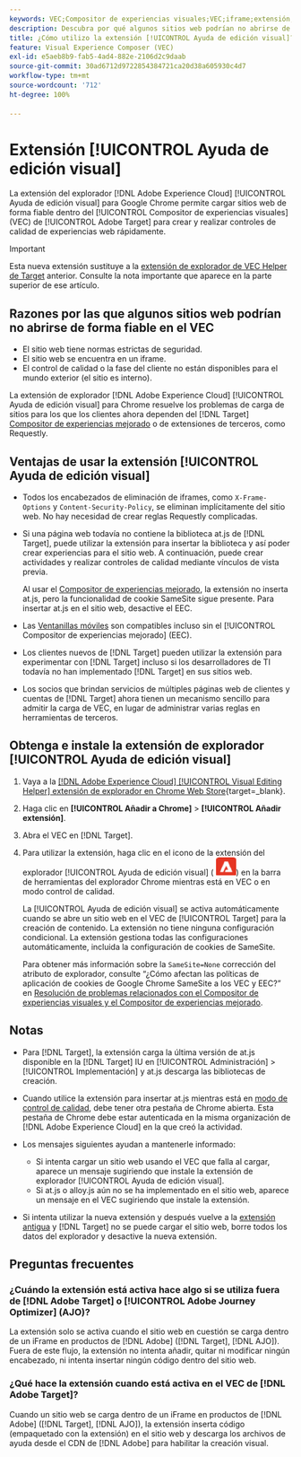 ```yaml
---
keywords: VEC;Compositor de experiencias visuales;VEC;iframe;extensión;explorador;preguntas frecuentes
description: Descubra por qué algunos sitios web podrían no abrirse de forma fiable en el [!UICONTROL Compositor de experiencias visuales] (VEC). La extensión del explorador [!UICONTROL Ayuda de edición visual] le permite cargar sitios web de forma fiable dentro del VEC.
title: ¿Cómo utilizo la extensión [!UICONTROL Ayuda de edición visual]?
feature: Visual Experience Composer (VEC)
exl-id: e5aeb8b9-fab5-4ad4-882e-2106d2c9daab
source-git-commit: 30ad6712d9722854384721ca20d38a605930c4d7
workflow-type: tm+mt
source-wordcount: '712'
ht-degree: 100%

---
```


# Extensión [!UICONTROL Ayuda de edición visual]

La extensión del explorador [!DNL Adobe Experience Cloud] [!UICONTROL Ayuda de edición visual] para Google Chrome permite cargar sitios web de forma fiable dentro del [!UICONTROL Compositor de experiencias visuales] (VEC) de [!UICONTROL Adobe Target] para crear y realizar controles de calidad de experiencias web rápidamente.

>[!IMPORTANT]
>
>Esta nueva extensión sustituye a la [extensión de explorador de VEC Helper de Target](/help/main/c-experiences/c-visual-experience-composer/r-troubleshoot-composer/vec-helper-browser-extension.md) anterior. Consulte la nota importante que aparece en la parte superior de ese artículo.

## Razones por las que algunos sitios web podrían no abrirse de forma fiable en el VEC

* El sitio web tiene normas estrictas de seguridad.
* El sitio web se encuentra en un iframe.
* El control de calidad o la fase del cliente no están disponibles para el mundo exterior (el sitio es interno).

La extensión de explorador [!DNL Adobe Experience Cloud] [!UICONTROL Ayuda de edición visual] para Chrome resuelve los problemas de carga de sitios para los que los clientes ahora dependen del [!DNL Target] [Compositor de experiencias mejorado](/help/main/administrating-target/visual-experience-composer-set-up.md#eec) o de extensiones de terceros, como Requestly.

## Ventajas de usar la extensión [!UICONTROL Ayuda de edición visual]

* Todos los encabezados de eliminación de iframes, como `X-Frame-Options` y `Content-Security-Policy`, se eliminan implícitamente del sitio web. No hay necesidad de crear reglas Requestly complicadas.
* Si una página web todavía no contiene la biblioteca at.js de [!DNL Target], puede utilizar la extensión para insertar la biblioteca y así poder crear experiencias para el sitio web. A continuación, puede crear actividades y realizar controles de calidad mediante vínculos de vista previa.

   Al usar el [Compositor de experiencias mejorado](/help/main/administrating-target/visual-experience-composer-set-up.md#eec), la extensión no inserta at.js, pero la funcionalidad de cookie SameSite sigue presente. Para insertar at.js en el sitio web, desactive el EEC.

* Las [Ventanillas móviles](/help/main/c-experiences/c-visual-experience-composer/mobile-viewports.md) son compatibles incluso sin el [!UICONTROL Compositor de experiencias mejorado] (EEC).
* Los clientes nuevos de [!DNL Target] pueden utilizar la extensión para experimentar con [!DNL Target] incluso si los desarrolladores de TI todavía no han implementado [!DNL Target] en sus sitios web.
* Los socios que brindan servicios de múltiples páginas web de clientes y cuentas de [!DNL Target] ahora tienen un mecanismo sencillo para admitir la carga de VEC, en lugar de administrar varias reglas en herramientas de terceros.

## Obtenga e instale la extensión de explorador [!UICONTROL Ayuda de edición visual]

1. Vaya a la [[!DNL Adobe Experience Cloud] [!UICONTROL Visual Editing Helper] extensión de explorador en Chrome Web Store](https://chrome.google.com/webstore/detail/adobe-experience-cloud-vi/kgmjjkfjacffaebgpkpcllakjifppnca){target=_blank}.
1. Haga clic en **[!UICONTROL Añadir a Chrome]** > **[!UICONTROL Añadir extensión]**.
1. Abra el VEC en [!DNL Target].
1. Para utilizar la extensión, haga clic en el icono de la extensión del explorador [!UICONTROL Ayuda de edición visual] (![icono de Extensión de edición visual](/help/main/c-experiences/c-visual-experience-composer/r-troubleshoot-composer/assets/visual-editing-helper.png)) en la barra de herramientas del explorador Chrome mientras está en VEC o en modo control de calidad.

   La [!UICONTROL Ayuda de edición visual] se activa automáticamente cuando se abre un sitio web en el VEC de [!UICONTROL Target] para la creación de contenido. La extensión no tiene ninguna configuración condicional. La extensión gestiona todas las configuraciones automáticamente, incluida la configuración de cookies de SameSite.

   Para obtener más información sobre la `SameSite=None` corrección del atributo de explorador, consulte “¿Cómo afectan las políticas de aplicación de cookies de Google Chrome SameSite a los VEC y EEC?” en [Resolución de problemas relacionados con el Compositor de experiencias visuales y el Compositor de experiencias mejorado](/help/main/c-experiences/c-visual-experience-composer/r-troubleshoot-composer/issues-related-to-the-visual-experience-composer-vec-and-enhanced-experience-composer-eec.md).

## Notas

* Para [!DNL Target], la extensión carga la última versión de at.js disponible en la [!DNL Target] IU en [!UICONTROL Administración] > [!UICONTROL Implementación] y at.js descarga las bibliotecas de creación.
* Cuando utilice la extensión para insertar at.js mientras está en [modo de control de calidad](/help/main/c-activities/c-activity-qa/activity-qa.md), debe tener otra pestaña de Chrome abierta. Esta pestaña de Chrome debe estar autenticada en la misma organización de [!DNL Adobe Experience Cloud] en la que creó la actividad.
* Los mensajes siguientes ayudan a mantenerle informado:

   * Si intenta cargar un sitio web usando el VEC que falla al cargar, aparece un mensaje sugiriendo que instale la extensión de explorador [!UICONTROL Ayuda de edición visual].
   * Si at.js o alloy.js aún no se ha implementado en el sitio web, aparece un mensaje en el VEC sugiriendo que instale la extensión.
* Si intenta utilizar la nueva extensión y después vuelve a la [extensión antigua](/help/main/c-experiences/c-visual-experience-composer/r-troubleshoot-composer/vec-helper-browser-extension.md) y [!DNL Target] no se puede cargar el sitio web, borre todos los datos del explorador y desactive la nueva extensión.

## Preguntas frecuentes

### ¿Cuándo la extensión está activa hace algo si se utiliza fuera de [!DNL Adobe Target] o [!UICONTROL Adobe Journey Optimizer] (AJO)?

La extensión solo se activa cuando el sitio web en cuestión se carga dentro de un iFrame en productos de [!DNL Adobe] ([!DNL Target], [!DNL AJO]). Fuera de este flujo, la extensión no intenta añadir, quitar ni modificar ningún encabezado, ni intenta insertar ningún código dentro del sitio web.

### ¿Qué hace la extensión cuando está activa en el VEC de [!DNL Adobe Target]?

Cuando un sitio web se carga dentro de un iFrame en productos de [!DNL Adobe] ([!DNL Target], [!DNL AJO]), la extensión inserta código (empaquetado con la extensión) en el sitio web y descarga los archivos de ayuda desde el CDN de [!DNL Adobe] para habilitar la creación visual.
